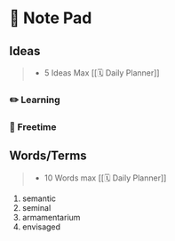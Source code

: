 # 📝 Note Pad

## Ideas

> - 5 Ideas Max  [[🗓 Daily Planner]]

### ✏️ Learning

### 🎨 Freetime

## Words/Terms

> - 10 Words max  [[🗓 Daily Planner]]

1. semantic
2. seminal
3. armamentarium
4. envisaged